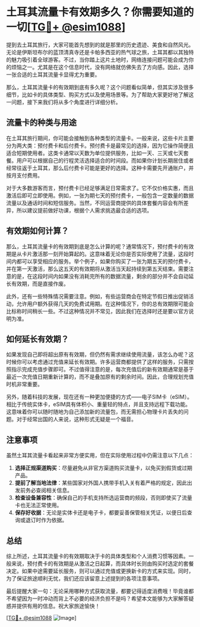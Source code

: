 # 土耳其流量卡有效期多久？你需要知道的一切[[TG💪+ @esim1088](https://t.me/s/esim1088)]

提到去土耳其旅行，大家可能首先想到的就是那里的历史遗迹、美食和自然风光。无论是伊斯坦布尔的蓝顶清真寺还是卡帕多西亚的热气球之旅，土耳其都以其独特的魅力吸引着全球游客。不过，当你踏上这片土地时，网络连接问题可能会成为你的烦恼之一。尤其是在这个信息时代，没有网络就仿佛失去了方向感。因此，选择一张合适的土耳其流量卡显得尤为重要。

那么，土耳其流量卡的有效期到底有多久呢？这个问题看似简单，但其实涉及很多细节，比如卡的具体类型、购买方式以及使用场景等。为了帮助大家更好地了解这一问题，接下来我们将从多个角度进行详细分析。

## 流量卡的种类与用途

在土耳其旅行期间，你可能会接触到各种类型的流量卡。一般来说，这些卡片主要分为两大类：预付费卡和后付费卡。预付费卡是最常见的选择，因为它操作简便且适合短期使用者。这类卡通常以天数为单位提供服务，比如一天、三天或七天套餐。用户可以根据自己的行程灵活选择适合的时间段。而如果你计划长期居住或者经常往返于土耳其，那么后付费卡可能是更好的选择。这种卡需要先开通账户，并按月支付费用。

对于大多数游客而言，预付费卡已经足够满足日常需求了。它不仅价格实惠，而且激活后即可立即使用。例如，一张为期七天的预付费卡，一般包含一定数量的数据流量以及通话时间和短信服务。当然，不同运营商提供的具体套餐内容会有所差异，所以建议提前做好功课，根据个人需求挑选最合适的选项。

## 有效期如何计算？

那么，土耳其流量卡的有效期到底是怎么计算的呢？通常情况下，预付费卡的有效期是从卡片激活那一刻开始算起的。这意味着无论你是否实际使用了流量，这段时间内都可以享受相应的服务。举个例子，如果你购买了一张为期五天的预付费卡，并在第一天激活，那么这五天的有效期将从激活当天起持续到第五天结束。需要注意的是，在这段时间内如果没有消耗完所有的数据流量，剩余的部分并不会自动延长有效期，而是直接作废。

此外，还有一些特殊情况需要注意。例如，有些运营商会在特定节假日推出促销活动，允许用户额外获得几天的免费试用期。在这种情况下，你的总有效期限可能会比标称时间稍长一些。不过这种情况并不常见，因此我们在选择时还是要以官方说明为准。

## 如何延长有效期？

如果发现自己即将超出原有有效期，但仍然有需求继续使用流量，该怎么办呢？这时候你可以考虑通过充值来延长有效期。许多运营商都提供了这样的服务，只需按照指示完成充值步骤即可。不过值得注意的是，每次充值后的新有效期通常是基于最近一次充值日期重新计算的，而不是叠加原有的剩余时间。因此，合理规划充值时机非常重要。

另外，随着科技的发展，现在还有一种更加便捷的方式——电子SIM卡（eSIM）。相比于传统实体卡，eSIM具有体积小、重量轻的特点，并且支持远程下载功能。这意味着你可以随时随地为自己添加新的流量包，而无需担心物理卡片丢失的问题。对于经常出国的人来说，这种形式无疑是一个福音。

## 注意事项

虽然土耳其流量卡看起来非常方便实用，但在实际使用过程中仍需注意以下几点：

1. **选择正规渠道购买**：尽量避免从非官方渠道购买流量卡，以免买到假货或过期产品。
2. **提前了解当地法律**：某些国家对外国人携带手机入关有着严格的规定，因此出发前务必查阅相关信息。
3. **检查设备兼容性**：确保自己的手机支持所选运营商的频段，否则即使买了流量卡也无法正常使用。
4. **保存好收据**：无论是实体卡还是电子卡，都要妥善保管相关凭证，以便日后查询或退订时作为依据。

## 总结

综上所述，土耳其流量卡的有效期取决于卡的具体类型和个人消费习惯等因素。一般来说，预付费卡的有效期是从激活之日起算，而具体时长则由购买时选定的套餐决定。如果中途需要延长服务，则可以通过充值或更换新卡的方式来实现。同时，为了保证旅途顺利无忧，我们还应该留意上述提到的各项注意事项。

最后提醒大家一句：无论采用哪种方式获取流量，都要记得适度消费哦！毕竟谁都不希望因为一时冲动而背上不必要的经济负担不是吗？希望本文能够为大家解答疑惑并提供有用的信息。祝大家旅途愉快！

[[TG💪+ @esim1088](https://t.me/s/esim1088) ![Image](https://i.postimg.cc/4NQfJmqS/Snipaste-2025-05-13-00-14-12.png)]